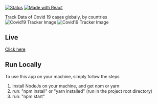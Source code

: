 [![Status](https://img.shields.io/website-up-down-green-red/https/covid19app-monitor.web.app/health.svg)](chatapp-fullstack.netlify.app)
[![Made with React](https://img.shields.io/badge/made%20with-React-orange.svg)](https://reactjs.org/)

Track Data of Covid 19 cases globaly, by countries
![Covid19 Tracker Image](https://res.cloudinary.com/raph941/image/upload/v1604641704/Github%20/covid19Tracker/slide1_u9qp12.png)
![Covid19 Tracker Image](https://res.cloudinary.com/raph941/image/upload/v1604641704/Github%20/covid19Tracker/slide2_s9orbe.png)


## Live 
  [Click here](https://covid19app-monitor.web.app/)

## Run Locally
To use this app on your machine, simply follow the steps
1. Install NodeJs on your machine, and get npm or yarn
2. run: "npm install" or "yarn installed" (run in the project root directory) 
3. run: "npm start"
